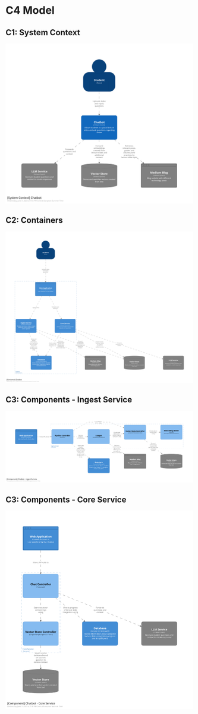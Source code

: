 # C4 Model

## C1: System Context
![](C1_System_Context_G7.png)

<div style="page-break-after: always;"></div>

## C2: Containers
![](C2_Container_G7.png)

<div style="page-break-after: always;"></div>

## C3: Components - Ingest Service
![](C3_Component_Ingest_Service_G7.png)

<div style="page-break-after: always;"></div>

## C3: Components - Core Service
![](C3_Component_Core_Service_G7.png)